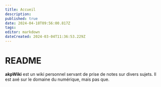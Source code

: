 ```yaml
---
title: Accueil
description: 
published: true
date: 2024-04-18T09:56:00.817Z
tags: 
editor: markdown
dateCreated: 2024-03-04T11:36:53.229Z
---
```


# README

**akpWiki** est un wiki personnel servant de prise de notes sur divers sujets. Il est axé sur le domaine du numérique, mais pas que.